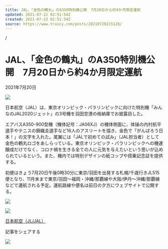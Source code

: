 ```yaml
---
title: JAL、「金色の鶴丸」のA350特別機公開　7月20日から約4か月限定運航
updated: 2021-07-22 02:51:54Z
created: 2021-07-22 02:51:54Z
source: https://www.traicy.com/posts/20210720215128/
---
```


 /

# JAL、「金色の鶴丸」のA350特別機公開　7月20日から約4か月限定運航

2021年7月20日

[![](https://cdn.shortpixel.ai/client/q_glossy,ret_img,w_900,h_600/https://www.traicy.com/wp-content/uploads/2021/07/DSC_6460.jpeg)](https://www.traicy.com/posts/20210720215128/dsc_6460-2/)

日本航空（JAL）は、東京オリンピック・パラリンピックに向けた特別機「みんなのJAL2020ジェット」の3号機を羽田空港の格納庫でお披露目した。

エアバスA350-900型機（機体記号：JA06XJ）の機体側面に、体操の内村航平選手やテニスの錦織圭選手など16人のアスリートを描き、金色で「がんばろう日本！」の文字を入れた。尾翼には「JALで初めての試み」（JAL担当者）として金色の鶴丸ロゴをあしらっている。東京オリンピック・パラリンピックへの機運醸成だけでなく、コロナ禍を生きる全ての人に元気を与えたいという思いが込められているという。また、機内では特別デザインの紙コップや搭乗記念証を提供する。

初便はきょう7月20日午後0時30分に東京/羽田を出発する札幌/千歳行きJL515便となり、11月末まで東京/羽田〜福岡・沖縄/那覇線や大阪/伊丹〜沖縄/那覇線などで運航される予定。運航路線や便名は前日の夕方にウェブサイトで公開する。

[![](https://cdn.shortpixel.ai/client/q_glossy,ret_img,w_900,h_600/https://www.traicy.com/wp-content/uploads/2021/07/DSC_6470.jpeg)](https://www.traicy.com/posts/20210720215128/dsc_6470/)

[![](https://cdn.shortpixel.ai/client/q_glossy,ret_img,w_900,h_600/https://www.traicy.com/wp-content/uploads/2021/07/DSC_6468.jpeg)](https://www.traicy.com/posts/20210720215128/dsc_6468/)

 [日本航空（JL/JAL）](https://www.traicy.com/tag/%e6%97%a5%e6%9c%ac%e8%88%aa%e7%a9%ba/)

記事をシェアする

 [![](https://b.st-hatena.com/images/v4/public/entry-button/button-only@2x.png)](https://b.hatena.ne.jp/entry/https://www.traicy.com/posts/20210720215128/)